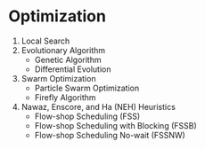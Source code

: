 # Optimization

1. Local Search
2. Evolutionary Algorithm
    * Genetic Algorithm
    * Differential Evolution
3. Swarm Optimization
    * Particle Swarm Optimization
    * Firefly Algorithm
4.  Nawaz, Enscore, and Ha (NEH) Heuristics
    * Flow-shop Scheduling (FSS)
    * Flow-shop Scheduling with Blocking (FSSB)
    * Flow-shop Scheduling No-wait (FSSNW)
